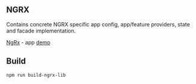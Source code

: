 ## NGRX

Contains concrete NGRX specific app config, app/feature providers, state and facade implementation.

[NgRx](https://ngrx.io/) - app [demo](https://ng-state-management.jamesrobb.work/ngrx/)

## Build

`npm run build-ngrx-lib`

